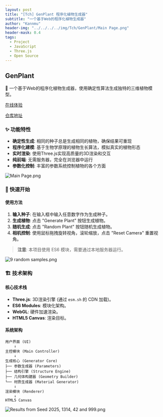 ```yaml
---
layout: post
title: "[Tch] GenPlant 程序化植物生成器"
subtitle: "一个基于Web的程序化植物生成器"
author: "Kannmu"
header-img: "../../../../img/Tch/GenPlant/Main Page.png"
header-mask: 0.4
tags:
  - Project
  - JavaScript
  - Three.js
  - Open Source
---
```


## GenPlant

🌱 一个基于Web的程序化植物生成器，使用确定性算法生成独特的三维植物模型。

[在线体验](https://kannmu.github.io/GenPlant/GenPlant/)

[仓库地址](https://github.com/Kannmu/GenPlant)

### ✨ 功能特性

- **确定性生成**: 相同的种子总是生成相同的植物，确保结果可重现
- **程序化建模**: 基于生物学原理的植物生长算法，模拟真实的植物形态
- **实时渲染**: 使用Three.js实现高质量的3D渲染和交互
- **纯前端**: 无需服务器，完全在浏览器中运行
- **参数化控制**: 丰富的参数系统控制植物的各个方面

![Main Page.png](../../../../img/Tch/GenPlant/Main%20Page.png)

### 🚀 快速开始

#### 使用方法

1. **输入种子**: 在输入框中输入任意数字作为生成种子。
2. **生成植物**: 点击 "Generate Plant" 按钮生成植物。
3. **随机生成**: 点击 "Random Plant" 按钮随机生成植物。
4. **相机控制**: 使用鼠标拖拽旋转视角，滚轮缩放，点击 "Reset Camera" 重置视角。

> **注意**: 本项目使用 ES6 模块，需要通过本地服务器运行。

![9 random samples.png](../../../../img/Tch/GenPlant/9%20random%20samples.png)

### 🏗️ 技术架构

#### 核心技术栈

- **Three.js**: 3D渲染引擎 (通过 `esm.sh` 的 CDN 加载)。
- **ES6 Modules**: 模块化架构。
- **WebGL**: 硬件加速渲染。
- **HTML5 Canvas**: 渲染目标。

#### 系统架构

```
用户界面 (UI)
    ↓
主控模块 (Main Controller)
    ↓
生成核心 (Generator Core)
├── 参数生成器 (Parameters)
├── 结构引擎 (Structure Engine)
├── 几何体构建器 (Geometry Builder)
└── 材质生成器 (Material Generator)
    ↓
渲染模块 (Renderer)
    ↓
HTML5 Canvas
```

![Results from Seed 2025, 1314, 42 and 999.png](../../../../img/Tch/GenPlant/Results%20from%20Seed%202025,%201314,%2042%20and%20999.png)
